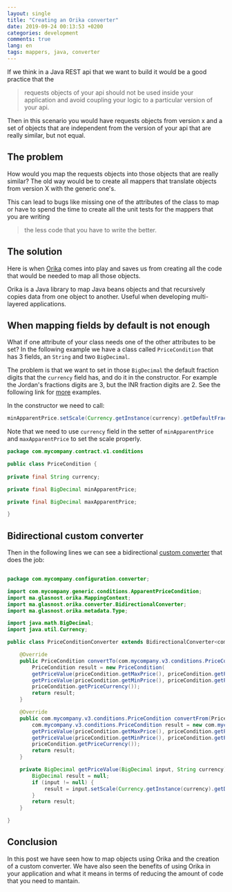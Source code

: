 ```yaml
---
layout: single
title: "Creating an Orika converter"
date: 2019-09-24 00:13:53 +0200
categories: development
comments: true
lang: en
tags: mappers, java, converter
---
```


If we think in a Java REST api that we want to build it would be a good practice that the 
> requests objects of your api should not be used inside your application and avoid coupling your logic to a particular version of your api. 

Then in this scenario you would have requests objects from version x and a set of objects that are independent from the version of your api that are really similar, but not equal.

The problem
----------------------------------
How would you map the requests objects into those objects that are really similar? 
The old way would be to create all mappers that translate objects from version X with the generic one's. 

This can lead to bugs like missing one of the attributes of the class to map or have to spend the time to create all the unit tests for the mappers that you are writing
> the less code that you have to write the better.

The solution
--------------------
Here is when <a href="https://orika-mapper.github.io/orika-docs/">Orika</a> comes into play and saves us from creating all the code that would be needed to map all those objects.

Orika is a Java library to map Java beans objects and that recursively copies data from one object to another. Useful when developing multi-layered applications.

When mapping fields by default is not enough
-----------------------------------------
What if one attribute of your class needs one of the other attributes to be set? In the following example we have a class called `PriceCondition` that has 3 fields, an `String` and two `BigDecimal`. 

The problem is that we want to set in those `BigDecimal` the default fraction digits that the `currency` field has, and do it in the constructor. For example the Jordan's fractions digits are 3, but the INR fraction digits are 2. See the following link for <a href="https://www.geeksforgeeks.org/currency-getdefaultfractiondigits-method-in-java-with-examples/">more</a> examples. 

In the constructor we need to call:

```java
minApparentPrice.setScale(Currency.getInstance(currency).getDefaultFractionDigits(), BigDecimal.ROUND_HALF_UP).stripTrailingZeros()
```

Note that we need to use `currency` field in the setter of `minApparentPrice` and `maxApparentPrice` to set the scale properly.

```java
package com.mycompany.contract.v1.conditions

public class PriceCondition {
	
private final String currency;

private final BigDecimal minApparentPrice;

private final BigDecimal maxApparentPrice;

}
```

Bidirectional custom converter
-----------------------

Then in the following lines we can see a bidirectional <a href="https://orika-mapper.github.io/orika-docs/converters.html">custom converter</a> that does the job:

```java
     
package com.mycompany.configuration.converter;

import com.mycompany.generic.conditions.ApparentPriceCondition;
import ma.glasnost.orika.MappingContext;
import ma.glasnost.orika.converter.BidirectionalConverter;
import ma.glasnost.orika.metadata.Type;

import java.math.BigDecimal;
import java.util.Currency;

public class PriceConditionConverter extends BidirectionalConverter<com.mycompany.v3.conditions.PriceCondition, PriceCondition> {

    @Override
    public PriceCondition convertTo(com.mycompany.v3.conditions.PriceCondition priceCondition, Type<PriceCondition> type, MappingContext mappingContext) {
        PriceCondition result = new PriceCondition(
        getPriceValue(priceCondition.getMaxPrice(), priceCondition.getPriceCurrency()),
        getPriceValue(priceCondition.getMinPrice(), priceCondition.getPriceCurrency()),
        priceCondition.getPriceCurrency());
        return result;
    }

    @Override
    public com.mycompany.v3.conditions.PriceCondition convertFrom(PriceCondition priceCondition, Type<com.mycompany.v3.conditions.PriceCondition> type, MappingContext mappingContext) {
        com.mycompany.v3.conditions.PriceCondition result = new com.mycompany.v3.conditions.PriceCondition(
        getPriceValue(priceCondition.getMaxPrice(), priceCondition.getPriceCurrency()),
        getPriceValue(priceCondition.getMinPrice(), priceCondition.getPriceCurrency()),
        priceCondition.getPriceCurrency());
        return result;
    }

    private BigDecimal getPriceValue(BigDecimal input, String currency) {
        BigDecimal result = null;
        if (input != null) {
            result = input.setScale(Currency.getInstance(currency).getDefaultFractionDigits(), BigDecimal.ROUND_HALF_UP).stripTrailingZeros();
        }
        return result;
    }

}


```

Conclusion
-----------------------
In this post we have seen how to map objects using Orika and the creation of a custom converter. We have also seen the benefits of using Orika in your application and what it means in terms of reducing the amount of code that you need to mantain. 


















  












